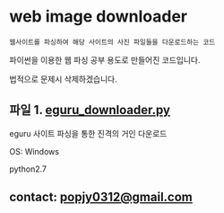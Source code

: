 # web image downloader

```
웹사이트를 파싱하여 해당 사이트의 사진 파일들을 다운로드하는 코드
```

파이썬을 이용한 웹 파싱 공부 용도로 만들어진 코드입니다.

법적으로 문제시 삭제하겠습니다.


## 파일 1. [eguru_downloader.py](/eguru_downloader.py)

eguru 사이트 파싱을 통한 진격의 거인 다운로드

OS: Windows

python2.7





contact: popjy0312@gmail.com
-------------------------------

